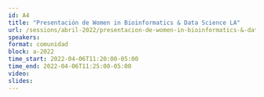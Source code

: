 ```yaml
---
id: A4
title: "Presentación de Women in Bioinformatics & Data Science LA"
url: /sessions/abril-2022/presentacion-de-women-in-bioinformatics-&-data-science-la
speakers:
format: comunidad
block: a-2022
time_start: 2022-04-06T11:20:00-05:00
time_end: 2022-04-06T11:25:00-05:00
video:
slides:
---
```

